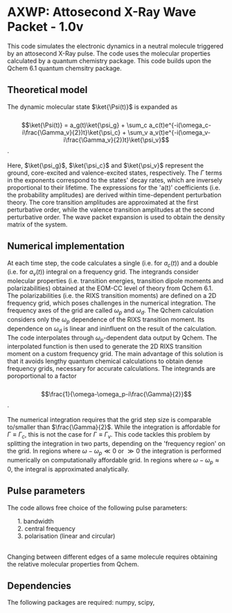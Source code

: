 # AXWP: Attosecond X-Ray Wave Packet - 1.0v
This code simulates the electronic dynamics in a neutral molecule triggered by an attosecond X-Ray pulse. The code uses the molecular properties calculated by a quantum chemistry package. This code builds upon the Qchem 6.1 quantum chemsitry package.

## Theoretical model

The dynamic molecular state $\ket{\Psi(t)}$ is expanded as
<br><br>
$$\ket{\Psi(t)} = a_g(t)\ket{\psi_g} + \sum_c a_c(t)e^{-i(\omega_c-i\frac{\Gamma_v}{2})t}\ket{\psi_c} + \sum_v a_v(t)e^{-i(\omega_v-i\frac{\Gamma_v}{2})t}\ket{\psi_v}$$.
<br><br>
Here, $\ket{\psi_g}$, $\ket{\psi_c}$ and $\ket{\psi_v}$ represent the ground, core-excited and valence-excited states, respectively. The $\Gamma$ terms in the exponents correspond to the states' decay rates, which are inversely proportional to their lifetime. The expressions for the 'a(t)' coefficients (i.e. the probability amplitudes) are derived within time-dependent perturbation theory. The core transition amplitudes are approximated at the first perturbative order, while the valence transition amplitudes at the second perturbative order. The wave packet expansion is used to obtain the density matrix of the system. 

## Numerical implementation 

At each time step, the code calculates a single (i.e. for $a_c(t)$) and a double (i.e. for $a_v(t)$) integral on a frequency grid. The integrands consider molecular properties (i.e. transition energies, transition dipole moments and polarizabilities) obtained at the EOM-CC level of theory from Qchem 6.1. The polarizabilities (i.e. the RIXS transition moments) are defined on a 2D frequency grid, which poses challenges in the numerical integration. The frequency axes of the grid are called $\omega_p$ and $\omega_d$. The Qchem calculation considers only the $\omega_p$ dependence of the RIXS transition moment. Its dependence on $\omega_d$ is linear and ininfluent on the result of the calculation. The code interpolates through $\omega_p$-dependent data output by Qchem. The interpolated function is then used to generate the 2D RIXS transition moment on a custom frequency grid. The main advantage of this solution is that it avoids lengthy quantum chemical calculations to obtain dense frequency grids, necessary for accurate calculations. The integrands are poroportional to a factor
<br><br>
$$\frac{1}{\omega-\omega_p-i\frac{\Gamma}{2}}$$.
<br><br>
The numerical integration requires that the grid step size is comparable to/smaller than $\frac{\Gamma}{2}$. While the integration is affordable for $\Gamma\equiv\Gamma_c$, this is not the case for $\Gamma\equiv\Gamma_v$. This code tackles this problem by splitting the integration in two parts, depending on the 'frequency region' on the grid. In regions where $\omega-\omega_p\ll 0$ or $\gg 0$ the integration is performed numerically on computationally affordable grid. In regions where $\omega-\omega_p\approx 0$, the integral is approximated analytically.

## Pulse parameters

The code allows free choice of the following pulse parameters:
<ol>
  1. bandwidth<br>
  2. central frequency<br>
  3. polarisation (linear and circular)<br>
</ol><br>
Changing between different edges of a same molecule requires obtaining the relative molecular properties from Qchem.

## Dependencies

The following packages are required: numpy, scipy, 
